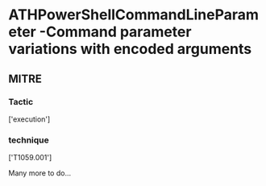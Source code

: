 # ATHPowerShellCommandLineParameter -Command parameter variations with encoded arguments

## MITRE

### Tactic
['execution']

### technique
['T1059.001']

Many more to do...
